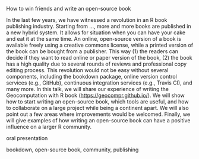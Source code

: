 <!--a title -->
How to win friends and write an open-source book 
<!--an abstract 1200 characters max-->
In the last few years, we have witnessed a revolution in an R book publishing industry.
Starting from ..., more and more books are published in a new hybrid system.
It allows for situation when you can have your cake and eat it at the same time.
An online, open-source version of a book is available freely using a creative commons license, while a printed version of the book can be bought from a publisher.
This way (1) the readers can decide if they want to read online or paper version of the book, (2) the book has a high quality due to several rounds of reviews and professional copy editing process.
This revolution would not be easy without several components, including the bookdown package, online version control services (e.g., GitHub), continuous integration services (e.g., Travis CI), and many more.
In this talk, we will share our experience of writing the Geocomputation with R book (https://geocompr.github.io/).
We will show how to start writing an open-source book, which tools are useful, and how to collaborate on a large project while being a continent apart.
We will also point out a few areas where improvements would be welcomed.
Finally, we will give examples of how writing an open-source book can have a positive influence on a larger R community.
<!--a type (tutorial/oral presentation/lightning talk/poster)-->
oral presentation
<!-- a topic; just one-->

<!-- key words-->
bookdown, open-source book, community, publishing

<!--JN ideas for the talk
1. create a repo with our setup, including style files, travis setup, etc. and the instructions on how to start
2. explain our setup during the talk (bookdown, GitHub, travis, etc.)
3. explain our working system (e.g. gitter, Skype meeting, use of GitHub issues)
4. show some issues (e.g. having HTML and pdf, ...)
5. show how writing a book influence other packages (on a few examples, e.g. including tmap)
-->